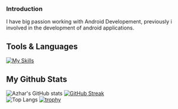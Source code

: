 ### Introduction
I have big passion working with Android Developement, previously i involved in the development of android applications.

## Tools & Languages
[![My Skills](https://skillicons.dev/icons?i=androidstudio,visualstudio,tailwind,postman,laravel,flutter,dart,kotlin,java,php,js,html,css&theme=light)](https://skillicons.dev)

## My Github Stats
![Azhar's GitHub stats](https://github-readme-stats.vercel.app/api?username=aldnazr&show_icons=true&theme=transparent&card_width=250)
[![GitHub Streak](https://streak-stats.demolab.com?user=aldnazr&theme=transparent&card_width=400)](https://git.io/streak-stats) <br>
![Top Langs](https://github-readme-stats.vercel.app/api/top-langs/?username=aldnazr&layout=compact&card_width=500)
[![trophy](https://github-profile-trophy.vercel.app/?username=aldnazr)](https://github.com/ryo-ma/github-profile-trophy)

